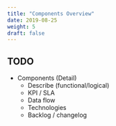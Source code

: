```yaml
---
title: "Components Overview"
date: 2019-08-25
weight: 5
draft: false
---
```



## TODO

- Components (Detail)
    - Describe (functional/logical)
    - KPI / SLA
    - Data flow
    - Technologies
    - Backlog / changelog